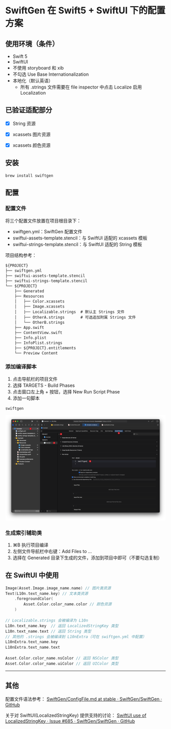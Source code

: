 # SwiftGen 在 Swift5 + SwiftUI 下的配置方案
## 使用环境（条件）
* Swift 5
* SwiftUI
* 不使用 storyboard 和 xib
* 不勾选 Use Base Internationalization
* 本地化（默认英语）
  * 所有 .strings 文件需要在 file inspector 中点击 Localize 启用 Localization


## 已验证适配部分
- [x] String 资源
- [x] xcassets 图片资源
- [x] xcassets 颜色资源


## 安装
```
brew install swiftgen
```


## 配置
### 配置文件 
将三个配置文件放置在项目根目录下：
* swiftgen.yml：SwiftGen 配置文件
* swiftui-assets-template.stencil：与 SwiftUI 适配的 xcassets 模板 
* swiftui-strings-template.stencil：与 SwiftUI 适配的 String 模板 

项目结构参考：
```
${PROJECT}
├── swiftgen.yml
├── swiftui-assets-template.stencil
├── swiftui-strings-template.stencil
└── ${PROJECT}
    ├── Generated
    ├── Resources
    │   ├── Color.xcassets
    │   ├── Image.xcassets
    │   ├── Localizable.strings  # 默认主 Strings 文件
    │   ├── OtherA.strings       # 可选追加附属 Strings 文件
    │   └── OtherB.strings
    ├── App.swift
    ├── ContentView.swift
    ├── Info.plist
    ├── InfoPlist.strings
    ├── ${PROJECT}.entitlements
    └── Preview Content
```

### 添加编译脚本
1. 点击导航栏的项目文件
2. 选择 TARGETS - Build Phases
3. 点击窗口左上角 + 按钮，选择 New Run Script Phase
4. 添加一句脚本
```
swiftgen
```
![](./readme/config.png)

### 生成索引辅助类
1. ⌘B 执行项目编译
2. 左侧文件导航栏中右键：Add Files to …
3. 选择在 Generated 目录下生成的文件，添加到项目中即可（不要勾选复制）


## 在 SwiftUI 中使用
```swift
Image(Asset.Image.image_name.name) // 图片类资源
Text(L10n.text_name.key) // 文本类资源
    .foregroundColor(
        Asset.Color.color_name.color // 颜色资源
    )

// Localizable.strings 会被编译为 L10n
L10n.text_name.key  // 返回 LocalizedStringKey 类型
L10n.text_name.text // 返回 String 类型
// 其他的 .strings 会被编译到 L10nExtra（可在 swiftgen.yml 中配置）
L10nExtra.text_name.key
L10nExtra.text_name.text

Asset.Color.color_name.nsColor // 返回 NSColor 类型
Asset.Color.color_name.uiColor // 返回 UIColor 类型
```

- - - -
## 其他
配置文件语法参考：
[SwiftGen/ConfigFile.md at stable · SwiftGen/SwiftGen · GitHub](https://github.com/SwiftGen/SwiftGen/blob/stable/Documentation/ConfigFile.md)

关于对 SwiftUI(LocalizedStringKey) 提供支持的讨论：
[SwiftUI use of LocalizedStringKey · Issue #685 · SwiftGen/SwiftGen · GitHub](https://github.com/SwiftGen/SwiftGen/issues/685)
